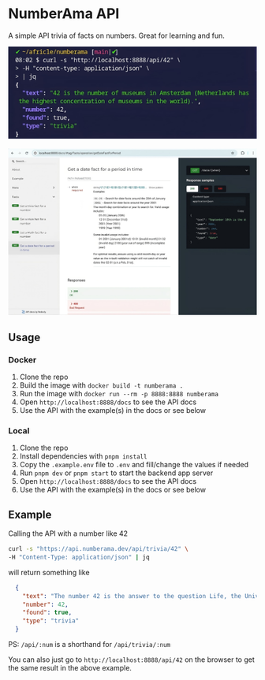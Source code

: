 # NumberAma API

A simple API trivia of facts on numbers. Great for learning and fun.

![An API Call](statics/images/api-call.jpg)
<br ><br >
![API Docs](statics/images/api-docs.jpg)

## Usage

### Docker

1. Clone the repo
2. Build the image with `docker build -t numberama .`
3. Run the image with `docker run --rm -p 8888:8888 numberama`
4. Open `http://localhost:8888/docs` to see the API docs
5. Use the API with the example(s) in the docs or see below

### Local

1. Clone the repo
2. Install dependencies with `pnpm install`
3. Copy the `.example.env` file to `.env` and fill/change the values if needed
4. Run `pnpm dev` or `pnpm start` to start the backend app server
5. Open `http://localhost:8888/docs` to see the API docs
6. Use the API with the example(s) in the docs or see below

## Example

Calling the API with a number like 42

```bash
curl -s "https://api.numberama.dev/api/trivia/42" \
-H "Content-Type: application/json" | jq
```

will return something like

```json
  {
    "text": "The number 42 is the answer to the question Life, the Universe and Everything",
    "number": 42,
    "found": true,
    "type": "trivia"
  }
```

PS: `/api/:num` is a shorthand for `/api/trivia/:num`

You can also just go to `http://localhost:8888/api/42` on the browser to get the same result in the above example.




